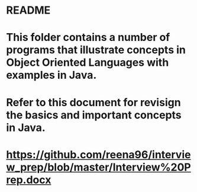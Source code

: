 # README #

# This folder contains a number of programs that illustrate concepts in Object Oriented Languages with examples in Java.

# Refer to this document for revisign the basics and important concepts in Java.
# https://github.com/reena96/interview_prep/blob/master/Interview%20Prep.docx
